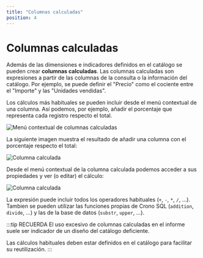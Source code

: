 ```yaml
---
title: "Columnas calculadas"
position: 4
---
```



# Columnas calculadas

Además de las dimensiones e indicadores definidos en el catálogo se pueden crear **columnas calculadas**. Las columnas calculadas son expresiones a partir de las columnas de la consulta o la información del catálogo. Por ejemplo, se puede definir el "Precio" como el cociente entre el "Importe" y las "Unidades vendidas".

Los cálculos más habituales se pueden incluir desde el menú contextual de una columna. Así podemos, por ejemplo, añadir el porcentaje que representa cada registro respecto el total.

![Menú contextual de columnas calculadas](/images/analysis/ColumnasCalculadas1.png)

La siguiente imagen muestra el resultado de añadir una columna con el porcentaje respecto el total:


![Columna calculada](/images/analysis/ColumnasCalculadas2.png)

Desde el menú contextual de la columna calculada podemos acceder a sus propiedades y ver (o editar) el cálculo:


![Columna calculada](/images/analysis/ColumnasCalculadas3.png)

La expresión puede incluir todos los operadores habituales (`+`, `-`, `*`, `/`, ...). Tambien se pueden utilizar las funciones propias de Crono SQL (`addition`, `divide`, ...) y las de la base de datos (`substr`, `upper`, ...).

:::tip RECUERDA
El uso excesivo de columnas calculadas en el informe suele ser indicador de un diseño del catálogo deficiente. 

Las cálculos habituales deben estar definidos en el catálogo para facilitar su reutilización.
:::
